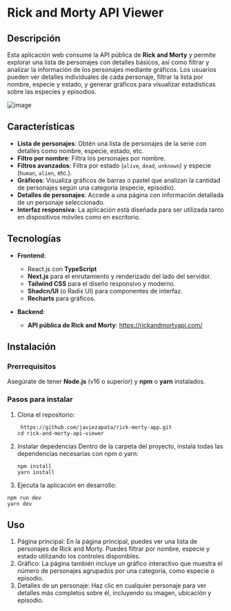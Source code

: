 # Rick and Morty API Viewer

## Descripción

Esta aplicación web consume la API pública de **Rick and Morty** y permite explorar una lista de personajes con detalles básicos, así como filtrar y analizar la información de los personajes mediante gráficos. Los usuarios pueden ver detalles individuales de cada personaje, filtrar la lista por nombre, especie y estado, y generar gráficos para visualizar estadísticas sobre las especies y episodios.

![image](https://github.com/user-attachments/assets/e364a358-ebd4-4b44-ae93-d224519459af)


## Características

- **Lista de personajes**: Obtén una lista de personajes de la serie con detalles como nombre, especie, estado, etc.
- **Filtro por nombre**: Filtra los personajes por nombre.
- **Filtros avanzados**: Filtra por estado (`alive`, `dead`, `unknown`) y especie (`human`, `alien`, etc.).
- **Gráficos**: Visualiza gráficos de barras o pastel que analizan la cantidad de personajes según una categoría (especie, episodio).
- **Detalles de personajes**: Accede a una página con información detallada de un personaje seleccionado.
- **Interfaz responsiva**: La aplicación está diseñada para ser utilizada tanto en dispositivos móviles como en escritorio.

## Tecnologías

- **Frontend**:
  - React.js con **TypeScript**
  - **Next.js** para el enrutamiento y renderizado del lado del servidor.
  - **Tailwind CSS** para el diseño responsivo y moderno.
  - **Shadcn/UI** (o Radix UI) para componentes de interfaz.
  - **Recharts** para gráficos.

- **Backend**:
  - **API pública de Rick and Morty**: https://rickandmortyapi.com/

## Instalación

### Prerrequisitos

Asegúrate de tener **Node.js** (v16 o superior) y **npm** o **yarn** instalados.

### Pasos para instalar

1. Clona el repositorio:

   ```
    https://github.com/javiezapata/rick-morty-app.git
   cd rick-and-morty-api-viewer
   ```
2. Instalar depedencias
   Dentro de la carpeta del proyecto, instala todas las dependencias necesarias con npm o yarn:
   ```
   npm install
   yarn install
   ```
3.  Ejecuta la aplicación en desarrollo:
   ```
   npm run dev
   yarn dev
   ```

## Uso
1. Página principal: En la página principal, puedes ver una lista de personajes de Rick and Morty. Puedes filtrar por nombre, especie y estado utilizando los controles disponibles.
2. Gráfico: La página también incluye un gráfico interactivo que muestra el número de personajes agrupados por una categoría, como especie o episodio.
3. Detalles de un personaje: Haz clic en cualquier personaje para ver detalles más completos sobre él, incluyendo su imagen, ubicación y episodio.
